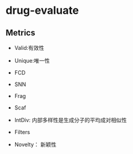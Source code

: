 # drug-evaluate

## Metrics
- Valid:有效性

- Unique:唯一性

- FCD

- SNN

- Frag 

- Scaf 

- IntDiv: 内部多样性是生成分子的平均成对相似性

- Filters

- Novelty： 新颖性



